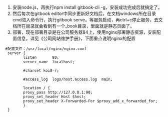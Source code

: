 1. 安装node.js，再执行npm install gitbook-cli -g，安装成功完成后就搞定了。
2. 然后每次在gitbook editor中同步更新好文档后，在文档windows所在目录cmd进入命令行，执行gitbook serve，等服务启动，再ctrl+c停止服务，去文档所在目录就会看到有一个\_book目录，里面就是静态页面了。
3. 部署，现在部署目录是在公司服务器84上，使用nginx部署静态资源，安装配置信息，详见《公司网站维护手册》，下面重点说明nginx的配置

```
#配置文件：/usr/local/nginx/nginx.conf
 server {
        listen       80;
        server_name  localhost;

        #charset koi8-r;

        #access_log  logs/host.access.log  main;

        location / {
		proxy_pass http://127.0.0.1:90;
		proxy_set_header Host $host;
		proxy_set_header X-Forwarded-For $proxy_add_x_forwarded_for;
        }
 }
```



